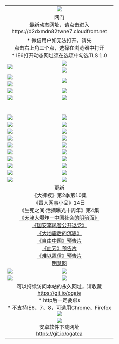 ﻿<table>
  <tr></tr>
  <tr><td colspan=2 align=center><img src="https://cloud.githubusercontent.com/assets/11880933/13434984/f430fae2-e012-11e5-814f-c2df1e82b247.jpg" /></td></tr>
  <tr><td colspan=2 align=center>网门<br>最新动态网址，请点击进入
<br>https://d2dxmdn82twne7.cloudfront.net
    </td>
  </tr>
  <tr>
    <td colspan=2 align=center>* 微信用户如无法打开，请先<br>点击右上角三个点，选择在浏览器中打开
    <br>* IE6打开动态网址须在选项中勾选TLS 1.0</td>
  </tr>
  <tr>
    <td rowspan=2><a href="https://d2dxmdn82twne7.cloudfront.net/ogUP.aspx?name=11DKC.mp4&list=11DKC" target="_blank"><img src="https://d2dxmdn82twne7.cloudfront.net/Up/11DKC1.jpg" /></a></td> 
    <td><div><a href="https://d2dxmdn82twne7.cloudfront.net/ogUP.aspx?name=LRWS.mp4&list=LRWS" target="_blank"><img src="https://d2dxmdn82twne7.cloudfront.net/Up/LRWS.jpg" /></a></td>
   </tr>
  <tr>
    <td><a href="https://d2dxmdn82twne7.cloudfront.net/ogNiceVedio.aspx" target="_blank"><img src="https://d2dxmdn82twne7.cloudfront.net/Up/11TGKDY.jpg" /></a></td>
  </tr>
  <tr>
    <td><a href="https://d2dxmdn82twne7.cloudfront.net/ogUP.aspx?name=JQR.mp4&count=2" target="_blank"><img src="https://d2dxmdn82twne7.cloudfront.net/Up/JQR.jpg" /></a></td>   
    <td rowspan=2><a href="https://d2dxmdn82twne7.cloudfront.net/ogUP.aspx?name=JP.mp4&count=9" target="_blank"><img src="https://d2dxmdn82twne7.cloudfront.net/Up/JP.jpg" /></td>
  </tr>
  <tr>
    <td><a href="https://d2dxmdn82twne7.cloudfront.net/ogUP.aspx?name=WH.mp4" target="_blank"><img src="https://d2dxmdn82twne7.cloudfront.net/Up/WH.jpg" /></a></td>
  </tr>
  <tr>
    <td><a href="https://d2dxmdn82twne7.cloudfront.net/ogUP.aspx?name=SSZJ.mp4&list=SSZJ" target="_blank"><img src="https://d2dxmdn82twne7.cloudfront.net/Up/SSZJ.jpg" /></a></td>
    <td><a href="https://d2dxmdn82twne7.cloudfront.net/ogUP.aspx?name=1XQK.mp4&count=13" target="_blank"><img src="https://d2dxmdn82twne7.cloudfront.net/Up/1XQK.jpg" /></a</td>
  </tr>
  <tr>
    <td><a href="https://d2dxmdn82twne7.cloudfront.net/ogUP.aspx?name=ZY.mp4&count=2015:16" target="_blank"><img src="https://d2dxmdn82twne7.cloudfront.net/Up/ZY.jpg" /></a</td>
    <td><a href="https://d2dxmdn82twne7.cloudfront.net/ogUP.aspx?name=XTFY.mp4&count=B:2,A:24" target="_blank"><img src="https://d2dxmdn82twne7.cloudfront.net/Up/XTFY.jpg" /></a></td>
  </tr>
  <!--tr>
    <td><a href="https://d2dxmdn82twne7.cloudfront.net/ogUP.aspx?name=1LYF.mp4&count=2" target="_blank"><img src="https://cloud.githubusercontent.com/assets/11880933/13720279/6f16eb48-e83f-11e5-9556-90e9d1e24d09.jpg" /></a></td>
    <td><a href="https://d2dxmdn82twne7.cloudfront.net/ogUP.aspx?name=1ZGC.mp4&count=6" target="_blank"><img src="https://cloud.githubusercontent.com/assets/11880933/13720281/7e0c9044-e83f-11e5-915d-d63d593fef21.jpg" /></a></td>
  </tr>
  <tr>
    <td><a href="https://d2dxmdn82twne7.cloudfront.net/ogUP.aspx?name=1ZKM.mp4&count=3&current=3" target="_blank"><img src="https://cloud.githubusercontent.com/assets/11880933/13720283/858f1954-e83f-11e5-800b-94708d4ce09e.jpg" /></a></td>  
    <td><a href="https://d2dxmdn82twne7.cloudfront.net/ogUP.aspx?name=1WWY.mp4&count=6&current=6" target="_blank"><img src="https://cloud.githubusercontent.com/assets/11880933/13720286/8fb0ffa6-e83f-11e5-8873-bfd1abd9ad97.jpg" /></a></td>
  </tr>
  <tr>
    <td><a href="https://d2dxmdn82twne7.cloudfront.net/ogUP.aspx?name=10JGY.mp4&count=3" target="_blank"><img src="https://cloud.githubusercontent.com/assets/11880933/13720287/99e41986-e83f-11e5-9be2-70cc7ff44cf6.jpg" /></a></td>
    <td><a href="https://d2dxmdn82twne7.cloudfront.net/ogUP.aspx?name=10CYS.mp4&count=2" target="_blank"><img src="https://cloud.githubusercontent.com/assets/11880933/13720292/a531a128-e83f-11e5-88ec-42f8d394e971.jpg" /></a></td>
  </tr-->
  <tr height="40">
  </tr>
  <tr>
    <td><a href="https://d2dxmdn82twne7.cloudfront.net/ogUP.aspx?name=4SQQ.mp4&list=4SQQ" target="_blank"><img src="https://d2dxmdn82twne7.cloudfront.net/Up/4SQQ0.jpg"/></a></td>
    <td><a href="https://d2dxmdn82twne7.cloudfront.net/ogUP.aspx?name=4SHQ.mp4&list=4SHQ" target="_blank"><img src="https://d2dxmdn82twne7.cloudfront.net/Up/4SHQ0.jpg"/></a></td>
  </tr>
  <tr>
    <td><a href="https://d2dxmdn82twne7.cloudfront.net/ogUP.aspx?name=4SZG.mp4&list=4SZG" target="_blank"><img src="https://d2dxmdn82twne7.cloudfront.net/Up/4SZG0.jpg"/></a></td>
    <td><a href="https://d2dxmdn82twne7.cloudfront.net/ogUP.aspx?name=4SDJ.mp4&list=4SDJ" target="_blank"><img src="https://d2dxmdn82twne7.cloudfront.net/Up/4SDJ0.jpg"/></a></td>
  </tr>
  <tr>
    <td><a href="https://d2dxmdn82twne7.cloudfront.net/ogUP.aspx?name=4SGX.mp4&list=4SGX" target="_blank"><img src="https://d2dxmdn82twne7.cloudfront.net/Up/4SGX0.jpg"/></a></td>
    <td><a href="https://d2dxmdn82twne7.cloudfront.net/ogUP.aspx?name=4SHD.mp4&list=4SHD" target="_blank"><img src="https://d2dxmdn82twne7.cloudfront.net/Up/4SHD0.jpg"/></a></td>
  </tr>
  <tr>
    <td><a href="https://d2dxmdn82twne7.cloudfront.net/ogUP.aspx?name=4CTX.mp4&list=4CTX" target="_blank"><img src="https://d2dxmdn82twne7.cloudfront.net/Up/4CTX0.jpg"/></a></td>
    <td><a href="https://d2dxmdn82twne7.cloudfront.net/ogUP.aspx?name=4CWZ.mp4&list=4CWZ" target="_blank"><img src="https://d2dxmdn82twne7.cloudfront.net/Up/4CWZ0.jpg"/></a></td>
  </tr>
  <tr>
    <td><a href="https://d2dxmdn82twne7.cloudfront.net/onUP.aspx?name=https://d1qhweuvr3wm0g.cloudfront.net/" target="_blank"><img src="https://d2dxmdn82twne7.cloudfront.net/Up/0DTW.jpg"/></a></td>
    <td><a href="https://d2dxmdn82twne7.cloudfront.net/onUP.aspx?name=https://d240ns8up8earz.cloudfront.net/acenter/" target="_blank"><img src="https://d2dxmdn82twne7.cloudfront.net/Up/0TDW.jpg" /></a></td>
  </tr>
  <tr>
    <td><a href="https://d2dxmdn82twne7.cloudfront.net/onUP.aspx?name=https://d4508d6vomz2p.cloudfront.net/gb/nsc413.htm" target="_blank"><img src="https://d2dxmdn82twne7.cloudfront.net/Up/0DJY.jpg" /></a></td>
    <td><a href="https://d2dxmdn82twne7.cloudfront.net/onUP.aspx?name=https://d3bxwq7vzudb5l.cloudfront.net/xtr/gb/prog204.html" target="_blank"><img src="https://d2dxmdn82twne7.cloudfront.net/Up/0XTR.jpg" /></a></td>
  </tr>
  <tr>
    <td><a href="https://d2dxmdn82twne7.cloudfront.net/onUP.aspx?name=https://d3aj00iefsmfgc.cloudfront.net/" target="_blank"><img src="https://d2dxmdn82twne7.cloudfront.net/Up/0MHW.jpg" /></a></td>
    <td><a href="https://d2dxmdn82twne7.cloudfront.net/onUP.aspx?name=https://d1sbg9daat0zu5.cloudfront.net/" target="_blank"><img src="https://d2dxmdn82twne7.cloudfront.net/Up/0ZJW.jpg" /></a></td>
  </tr>
  <tr>
    <td><a href="https://d2dxmdn82twne7.cloudfront.net/ogUP.aspx?name=0FG.zip" target="_blank"><img src="https://d2dxmdn82twne7.cloudfront.net/Up/0FG.jpg" /></a></td>
    <td><a href="https://d2dxmdn82twne7.cloudfront.net/ogUP.aspx?name=0FGA.apk" target="_blank"><img src="https://d2dxmdn82twne7.cloudfront.net/Up/0FGA.jpg" /></a></td>
  </tr>
  <tr>
    <td><a href="https://d2dxmdn82twne7.cloudfront.net/ogUP.aspx?name=0U.zip" target="_blank"><img src="https://d2dxmdn82twne7.cloudfront.net/Up/0U.jpg" /></a></td>
    <td><a href="https://d2dxmdn82twne7.cloudfront.net/ogUP.aspx?name=0UA.apk" target="_blank"><img src="https://d2dxmdn82twne7.cloudfront.net/Up/0UA.jpg" /></a></td>
  </tr>
  <tr>
    <td><a href="https://d2dxmdn82twne7.cloudfront.net/ogUP.aspx?name=0iPPOTV.zip" target="_blank"><img src="https://d2dxmdn82twne7.cloudfront.net/Up/0iPPOTV.jpg" /></a></td>
    <td><a href="https://d2dxmdn82twne7.cloudfront.net/ogUP.aspx?name=0iNTD.apk" target="_blank"><img src="https://d2dxmdn82twne7.cloudfront.net/Up/0iNTD.jpg" /></a></td>
  </tr>
  <tr>
    <td colspan=2 align=center>更新<br>
      《大裤衩》第2季第10集<br>
      《雷人网事小品》14日<br>
      《生死之间·活摘曝光十周年》第4集</a><br>
      <a href="https://d2dxmdn82twne7.cloudfront.net/ogUP.aspx?name=4TJDBZ.mp4" target="_blank">《天津大爆炸－中国社会的阴暗面》</a><br>
      <a href="https://d2dxmdn82twne7.cloudfront.net/ogUP.aspx?name=4LFZ.mp4" target="_blank">《国安李凤智公开退党》</a><br>
      <a href="https://d2dxmdn82twne7.cloudfront.net/ogUP.aspx?name=4DDZHDCS.mp4" target="_blank">《大地震后的沉思》</a><br>
      <a href="https://d2dxmdn82twne7.cloudfront.net/ogUP.aspx?name=11ZYZG0.mp4" target="_blank">《自由中国》预告片</a><br>
      <a href="https://d2dxmdn82twne7.cloudfront.net/ogUP.aspx?name=11XR.mp4" target="_blank">《血刃》预告片</a><br>
      <a href="https://d2dxmdn82twne7.cloudfront.net/ogUP.aspx?name=11NYZX.mp4&count=2" target="_blank">《难以置信》预告片</a><br>
      <a href="https://d2dxmdn82twne7.cloudfront.net/onUP.aspx?name=https://www.minghui.org/" target="_blank">明慧网</a></td>
    </td>
  </tr>
  <tr>
    <td><a href="https://d2dxmdn82twne7.cloudfront.net/ogNice.aspx" target="_blank"><img src="https://cloud.githubusercontent.com/assets/11880933/13720378/f84bb392-e841-11e5-8739-815049dd6ff8.jpg" /></a></td>
    <td><a href="https://d2dxmdn82twne7.cloudfront.net/onCO.aspx?ob=600%E4%BA%8B%E7%89%A9&op=%E5%A2%9E%E5%88%A0%E6%94%B9&args=WH1~%23%E7%B1%BB%E5%9E%8B6%E6%96%B0%E9%97%BB%7c%23%E7%B1%BB%E5%9E%8B6%E8%AF%84%E8%AE%BA&mode=" target="_blank"><img src="https://cloud.githubusercontent.com/assets/11880933/13720380/04d76a16-e842-11e5-8833-e627daa88802.jpg" /></a></td> 
  </tr>
  <tr>
    <td><a href="https://d2dxmdn82twne7.cloudfront.net/ogDY.aspx" target="_blank"><img src="https://cloud.githubusercontent.com/assets/11880933/13720384/11817090-e842-11e5-9571-7dc2f1af9f42.jpg" /></a></td>
    <td><a href="https://d2dxmdn82twne7.cloudfront.net/ogST.aspx" target="_blank"><img src="https://cloud.githubusercontent.com/assets/11880933/13720385/1467ea3c-e842-11e5-86df-c96c9a556aaf.jpg" /></a></td> 
  </tr>
  <!--tr>
    <td colspan=2 align=center>
      <微信可扫描以下临时二维码<br/>https://bit.ly/1mBQHW8<br/><a href="https://d2dxmdn82twne7.cloudfront.net/Up/0WMGDL3.png" target="_blank"><img src="https://d2dxmdn82twne7.cloudfront.net/Up/0WMGD3.png"/></a>
  </tr-->
  <tr>
    <td colspan=2 align=center>可以持续访问本站的永久网址，请收藏<br/><a href="https://git.io/ogate" target="_blank">https://git.io/ogate</a><br/>* http后一定要跟s<br/>* 不支持IE6、7、8，可选用Chrome、Firefox<br/><a href="https://d2dxmdn82twne7.cloudfront.net/Up/0WMGDL2.png" target="_blank"><img src="https://d2dxmdn82twne7.cloudfront.net/Up/0WMGD2.png"/></a></td>
  </tr>
  <tr>
    <td colspan=2 align=center><a href="https://d2dxmdn82twne7.cloudfront.net/ogUP.aspx?name=0oGate.apk" target="_blank"><img src="https://cloud.githubusercontent.com/assets/11880933/13720399/75e143ee-e842-11e5-9f0a-1421f423c80f.jpg" /></a><br>安卓软件下载网址<br><a href="https://git.io/ogatea">https://git.io/ogatea</a></td>
  </tr>
  <!--tr>
    <td colspan=2 align=center>可能失效的动态网址
    </td>
  </tr-->
</table>
